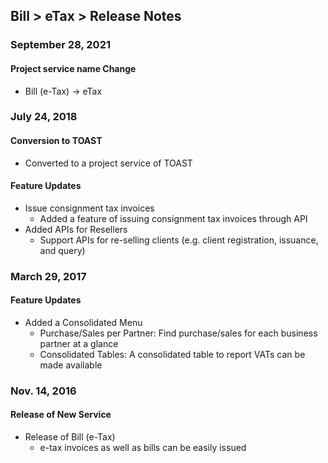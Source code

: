 ## Bill > eTax > Release Notes 

### September 28, 2021
#### Project service name Change
* Bill (e-Tax) -> eTax

### July 24, 2018
#### Conversion to TOAST 
* Converted to a project service of TOAST

#### Feature Updates
* Issue consignment tax invoices 
    * Added a feature of issuing consignment tax invoices through API
* Added APIs for Resellers   
    * Support APIs for re-selling clients (e.g. client registration, issuance, and query)

### March 29, 2017
#### Feature Updates 
* Added a Consolidated Menu   
    * Purchase/Sales per Partner: Find purchase/sales for each business partner at a glance  
    * Consolidated Tables: A consolidated table to report VATs can be made available 

### Nov. 14, 2016
#### Release of New Service 
* Release of Bill (e-Tax)
    * e-tax invoices as well as bills can be easily issued

